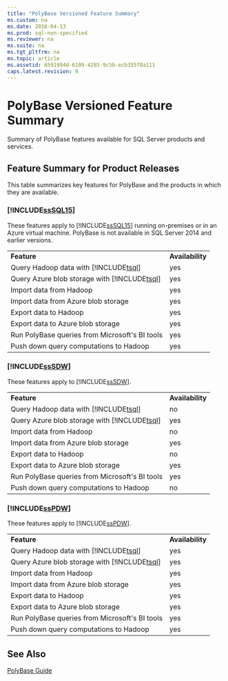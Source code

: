 ```yaml
---
title: "PolyBase Versioned Feature Summary"
ms.custom: na
ms.date: 2016-04-13
ms.prod: sql-non-specified
ms.reviewer: na
ms.suite: na
ms.tgt_pltfrm: na
ms.topic: article
ms.assetid: 6591994d-6109-4285-9c5b-ecb355f8a111
caps.latest.revision: 9
---
```

# PolyBase Versioned Feature Summary
Summary of PolyBase features available for  SQL Server products and services.  
  
## Feature Summary for Product Releases  
 This table summarizes key features for PolyBase and the products in which they are available.  
  
### [!INCLUDE[ssSQL15](../../Topics/TopicNameContainA/tokens/ssSQL15_md.md)]  
 These features apply to [!INCLUDE[ssSQL15](../../Topics/TopicNameContainA/tokens/ssSQL15_md.md)] running on-premises or in an Azure virtual machine.  PolyBase is not available in SQL Server 2014 and earlier versions.  
  
|||  
|-|-|  
|**Feature**|**Availability**|  
|Query Hadoop data with [!INCLUDE[tsql](../../Topics/TopicNameContainA/tokens/tsql_md.md)]|yes|  
|Query Azure blob storage with [!INCLUDE[tsql](../../Topics/TopicNameContainA/tokens/tsql_md.md)]|yes|  
|Import data from Hadoop|yes|  
|Import data from Azure blob storage|yes|  
|Export data to Hadoop|yes|  
|Export data to Azure blob storage|yes|  
|Run PolyBase queries from Microsoft's BI tools|yes|  
|Push down query computations to Hadoop|yes|  
  
### [!INCLUDE[ssSDW](../../Topics/TopicNameNotContainA/tokens/ssSDW_md.md)]  
 These features apply to [!INCLUDE[ssSDW](../../Topics/TopicNameNotContainA/tokens/ssSDW_md.md)].  
  
|||  
|-|-|  
|**Feature**|**Availability**|  
|Query Hadoop data with [!INCLUDE[tsql](../../Topics/TopicNameContainA/tokens/tsql_md.md)]|no|  
|Query Azure blob storage with [!INCLUDE[tsql](../../Topics/TopicNameContainA/tokens/tsql_md.md)]|yes|  
|Import data from Hadoop|no|  
|Import data from Azure blob storage|yes|  
|Export data to Hadoop|no|  
|Export data to Azure blob storage|yes|  
|Run PolyBase queries from Microsoft's BI tools|yes|  
|Push down query computations to Hadoop|no|  
  
### [!INCLUDE[ssPDW](../../Topics/TopicNameNotContainA/tokens/ssPDW_md.md)]  
 These features apply to [!INCLUDE[ssPDW](../../Topics/TopicNameNotContainA/tokens/ssPDW_md.md)].  
  
|||  
|-|-|  
|**Feature**|**Availability**|  
|Query Hadoop data with [!INCLUDE[tsql](../../Topics/TopicNameContainA/tokens/tsql_md.md)]|yes|  
|Query Azure blob storage with [!INCLUDE[tsql](../../Topics/TopicNameContainA/tokens/tsql_md.md)]|yes|  
|Import data from Hadoop|yes|  
|Import data from Azure blob storage|yes|  
|Export data to Hadoop|yes|  
|Export data to Azure blob storage|yes|  
|Run PolyBase queries from Microsoft's BI tools|yes|  
|Push down query computations to Hadoop|yes|  
  
## See Also  
 [PolyBase Guide](../../Topics/TopicNameNotContainA/PolyBase-Guide.md)